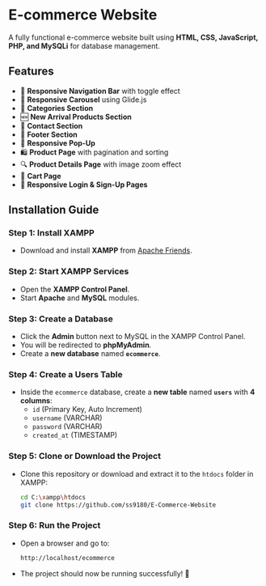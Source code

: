 # E-commerce Website 

A fully functional e-commerce website built using **HTML, CSS, JavaScript, PHP, and MySQLi** for database management.

## Features
- 📌 **Responsive Navigation Bar** with toggle effect
- 🎠 **Responsive Carousel** using Glide.js
- 📂 **Categories Section**
- 🆕 **New Arrival Products Section**
- 📩 **Contact Section**
- 🏁 **Footer Section**
- 📢 **Responsive Pop-Up**
- 🛍️ **Product Page** with pagination and sorting
- 🔍 **Product Details Page** with image zoom effect
- 🛒 **Cart Page**
- 🔑 **Responsive Login & Sign-Up Pages**

## Installation Guide

### Step 1: Install XAMPP
- Download and install **XAMPP** from [Apache Friends](https://www.apachefriends.org/).

### Step 2: Start XAMPP Services
- Open the **XAMPP Control Panel**.
- Start **Apache** and **MySQL** modules.

### Step 3: Create a Database
- Click the **Admin** button next to MySQL in the XAMPP Control Panel.
- You will be redirected to **phpMyAdmin**.
- Create a **new database** named **`ecommerce`**.

### Step 4: Create a Users Table
- Inside the `ecommerce` database, create a **new table** named **`users`** with **4 columns**:
  - `id` (Primary Key, Auto Increment)
  - `username` (VARCHAR)
  - `password` (VARCHAR)
  - `created_at` (TIMESTAMP)

### Step 5: Clone or Download the Project
- Clone this repository or download and extract it to the `htdocs` folder in XAMPP:
  ```sh
  cd C:\xampp\htdocs
  git clone https://github.com/ss9180/E-Commerce-Website

### Step 6: Run the Project
- Open a browser and go to:
  ```sh
  http://localhost/ecommerce
- The project should now be running successfully! 🎉
  


